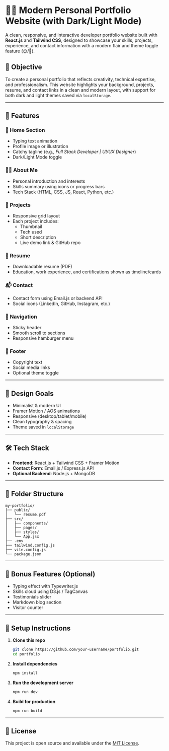# 🧑‍💻 Modern Personal Portfolio Website (with Dark/Light Mode)

A clean, responsive, and interactive developer portfolio website built with **React.js** and **Tailwind CSS**, designed to showcase your skills, projects, experience, and contact information with a modern flair and theme toggle feature (🌞/🌙).

## 🎯 Objective

To create a personal portfolio that reflects creativity, technical expertise, and professionalism. This website highlights your background, projects, resume, and contact links in a clean and modern layout, with support for both dark and light themes saved via `localStorage`.

---

## 🌟 Features

### 🚀 Home Section
- Typing text animation
- Profile image or illustration
- Catchy tagline (e.g., *Full Stack Developer | UI/UX Designer*)
- Dark/Light Mode toggle

### 👩‍💼 About Me
- Personal introduction and interests
- Skills summary using icons or progress bars
- Tech Stack (HTML, CSS, JS, React, Python, etc.)

### 📁 Projects
- Responsive grid layout
- Each project includes:
  - Thumbnail
  - Tech used
  - Short description
  - Live demo link & GitHub repo

### 📝 Resume
- Downloadable resume (PDF)
- Education, work experience, and certifications shown as timeline/cards

### 📬 Contact
- Contact form using Email.js or backend API
- Social icons (LinkedIn, GitHub, Instagram, etc.)

### 🧭 Navigation
- Sticky header
- Smooth scroll to sections
- Responsive hamburger menu

### 🦶 Footer
- Copyright text
- Social media links
- Optional theme toggle

---

## 🎨 Design Goals

- Minimalist & modern UI  
- Framer Motion / AOS animations  
- Responsive (desktop/tablet/mobile)  
- Clean typography & spacing  
- Theme saved in `localStorage`

---

## 🛠️ Tech Stack

- **Frontend**: React.js + Tailwind CSS + Framer Motion
- **Contact Form**: Email.js / Express.js API
- **Optional Backend**: Node.js + MongoDB

---

## 📁 Folder Structure

```
my-portfolio/
├── public/
│   └── resume.pdf
├── src/
│   ├── components/
│   ├── pages/
│   ├── styles/
│   └── App.jsx
├── .env
├── tailwind.config.js
├── vite.config.js
└── package.json
```

---

## 🔗 Bonus Features (Optional)
- Typing effect with Typewriter.js
- Skills cloud using D3.js / TagCanvas
- Testimonials slider
- Markdown blog section
- Visitor counter

---

## 📌 Setup Instructions

1. **Clone this repo**
   ```bash
   git clone https://github.com/your-username/portfolio.git
   cd portfolio
   ```

2. **Install dependencies**
   ```bash
   npm install
   ```

3. **Run the development server**
   ```bash
   npm run dev
   ```

4. **Build for production**
   ```bash
   npm run build
   ```

---

## 📃 License

This project is open source and available under the [MIT License](LICENSE).
